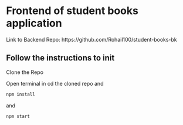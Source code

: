 <h1>Frontend of student books application</h1>
<p>Link to Backend Repo: https://github.com/Rohail100/student-books-bk</p>
<h2>Follow the instructions to init</h2>
<p>Clone the Repo</p>
<p>Open terminal in cd the cloned repo and</p>

```sh
npm install
```
<p>and</p>

```sh
npm start
```